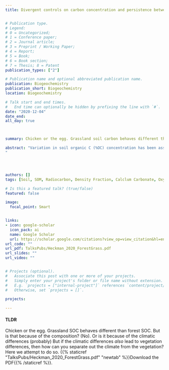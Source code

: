 ```yaml
---
title: Divergent controls on carbon concentration and persistence between forests and grasslands of the conterminous US


# Publication type.
# Legend: 
# 0 = Uncategorized; 
# 1 = Conference paper; 
# 2 = Journal article;
# 3 = Preprint / Working Paper; 
# 4 = Report; 
# 5 = Book; 
# 6 = Book section;
# 7 = Thesis; 8 = Patent
publication_types: ["2"]

# Publication name and optional abbreviated publication name.
publication: Biogeochemistry
publication_short: Biogeochemistry
location: Biogeochemistry

# Talk start and end times.
#   End time can optionally be hidden by prefixing the line with `#`.
date: "2020-12-04"
date_end: 
all_day: true



summary: Chicken or the egg. Grassland soil carbon behaves different than forest soil carbon. But is that because of the plant composition? (No). Or is it because of the climatic differences? (Probably) But if the climatic differences *also* lead to vegetation differences, then how can you separate out the climate from the vegetation? Here we attempt to do so.

abstract: "Variation in soil organic C (%OC) concentration has been associated with the concentration of reactive Fe- and Al-oxyhydroxide phases and exchangeable Ca, with the relative importance of these two stabilizing components shifting as soil pH moves from acid to alkaline. However, it is currently unknown if this pattern is similar or different with regard to measures of soil C persistence. We sampled soils from 3 horizons (uppermost A, uppermost B, C or lowest B horizons) across a pH gradient of 11 grass dominated and 13 deciduous/mixed forest-dominated NEON sites to examine similarities and differences in the drivers of C concentration and persistence. Variation in C concentrations in all soils could be linked to abundances of Fe, Al and Ca, but were not significantly linked to variation in soil C persistence. Though pH was related to variation in D14OC, higher persistence was associated with more alkaline pH values. In forested soils, depth explained 75% of the variation in D14OC (p \ 0.0001), with no significant additional correlations with extractable metal phases. In grasslands, soil organic C persistence was not associated with exchangeable Ca concentrations, but instead was explained by depth and inorganic C concentrations (R2 = 0.76, p \ 0.0001), implying stabilization of organic C through association with carbonate precipitation. In grasslands, measures of substrate quality suggested greater persistence is also associated with a more advanced degree of decomposition. Results suggest that explanatory variables associated with C concentrations differ from those associated with persistence, and that reactive Fe- and Al-oxyhydroxide phases may not be present in high enough concentrations in most soils to offer any significant protective capacity. These results have significant implications for our understanding of how to model the soil C cycle and may suggest previously unrecognized stabilization mechanisms associated with carbonates and forms of extractable Si.
"




authors: []
tags: [Soil, SOM, Radiocarbon, Density Fraction, Calclum Carbonate, Oxyhydroxides]

# Is this a featured talk? (true/false)
featured: false

image: 
  focal_point: Smart


links:
- icon: google-scholar 
  icon_pack: ai
  name: Google Scholar
  url: https://scholar.google.com/citations?view_op=view_citation&hl=en&user=miYEsFoAAAAJ&citation_for_view=miYEsFoAAAAJ:KlAtU1dfN6UC
url_code: ""
url_pdf: TalksPubs/Heckman_2020_ForestGrass.pdf
url_slides: ""
url_video: ""


# Projects (optional).
#   Associate this post with one or more of your projects.
#   Simply enter your project's folder or file name without extension.
#   E.g. `projects = ["internal-project"]` references `content/project/deep-learning/index.md`.
#   Otherwise, set `projects = []`.

projects:

---
```


#### TLDR
Chicken or the egg. Grassland SOC behaves different than forest SOC. But is that because of the composition? (No). Or is it because of the climatic differences (probably) But if the climatic differences *also* lead to vegetation differences, then how can you separate out the climate from the vegetation? Here we attempt to do so. {{% staticref "TalksPubs/Heckman_2020_ForestGrass.pdf" "newtab" %}}Download the PDF{{% /staticref %}}. 
